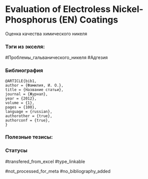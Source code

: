 # Evaluation of Electroless Nickel-Phosphorus (EN) Coatings

Оценка качества химического никеля

### Тэги из экселя:
#Проблемы_гальванического_никеля 
#Адгезия 

### Библиография
```
@ARTICLE{bib1,
author = {Фамилия, И. О.},
title = {Название статьи},
journal = {Журнал},
year = {2012},
volume = {1},
pages = {100},
language = {russian},
authorother = {true},
authorconf = {true},
}
```

### Полезные тезисы:

### Статусы
#transfered_from_excel 
#type_linkable

#not_processed_for_meta
#no_bibliography_added